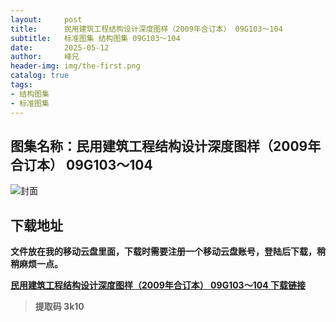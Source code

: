 ```yaml
---
layout:     post
title:      民用建筑工程结构设计深度图样（2009年合订本） 09G103～104
subtitle:   标准图集 结构图集 09G103～104
date:       2025-05-12
author:     峰兄
header-img: img/the-first.png
catalog: true
tags:
- 结构图集
- 标准图集
---
```

## 图集名称：民用建筑工程结构设计深度图样（2009年合订本） 09G103～104
![封面](https://pic1.imgdb.cn/item/6821ba5e58cb8da5c8edd67d.jpg)

## 下载地址 ##
**文件放在我的移动云盘里面，下载时需要注册一个移动云盘账号，登陆后下载，稍稍麻烦一点。**  
  
[**民用建筑工程结构设计深度图样（2009年合订本） 09G103～104 下载链接**](https://caiyun.139.com/m/i?2nc6nGp65YC5h)

> **提取码 3k10**

